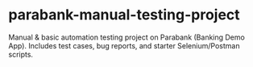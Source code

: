 # parabank-manual-testing-project
Manual &amp; basic automation testing project on Parabank (Banking Demo App). Includes test cases, bug reports, and starter Selenium/Postman scripts.
